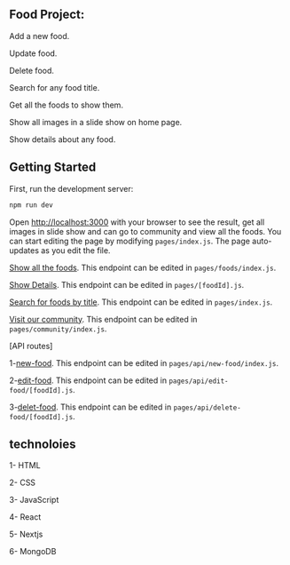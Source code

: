 ## Food Project: 
Add a new food.

Update food.

Delete food.

Search for any food title.

Get all the foods to show them.

Show all images in a slide show on home page.

Show details about any food.

## Getting Started

First, run the development server:

```bash
npm run dev
```

Open [http://localhost:3000](http://localhost:3000) with your browser to see the result, get all images in slide show and can go to community and view all the foods.
You can start editing the page by modifying `pages/index.js`. The page auto-updates as you edit the file.

[Show all the foods](http://localhost:3000/foods). This endpoint can be edited in `pages/foods/index.js`. 

[Show Details](http://localhost:3000/[id]). This endpoint can be edited in `pages/[foodId].js`. 

[Search for foods by title](http://localhost:3000/?search=?). This endpoint can be edited in `pages/index.js`. 

[Visit our community](http://localhost:3000/community). This endpoint can be edited in `pages/community/index.js`.

[API routes] 

1-[new-food](http://localhost:3000/new-food). This endpoint can be edited in `pages/api/new-food/index.js`.

2-[edit-food](http://localhost:3000/edit-food/[id]). This endpoint can be edited in `pages/api/edit-food/[foodId].js`.

3-[delet-food](http://localhost:3000/delete-food/[id]). This endpoint can be edited in `pages/api/delete-food/[foodId].js`.


## technoloies 
1- HTML

2- CSS

3- JavaScript

4- React

5- Nextjs

6- MongoDB
